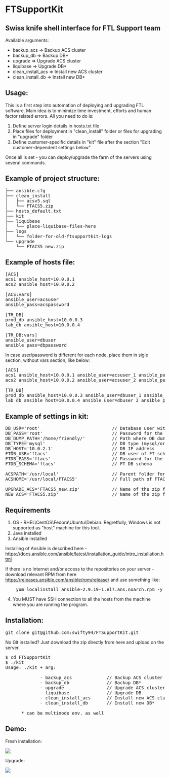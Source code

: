 # FTSupportKit

Swiss knife shell interface for FTL Support team
---
Available arguments:

- backup_acs            => Backup ACS cluster
- backup_db             => Backup DB*
- upgrade               => Upgrade ACS cluster
- liquibase             => Upgrade DB*
- clean_install_acs     => Install new ACS cluster
- clean_install_db      => Install new DB*


Usage:
--- 
This is a first step into automation of deploying and upgrading FTL software.
Main idea is to minimize time investment, efforts and human factor related errors.
All you need to do is:

1. Define server login details in hosts.txt file
2. Place files for deployment in "clean_install" folder or files for upgrading in "upgrade" folder
3. Define customer-specific details in "kit" file after the section "Edit customer-dependent settings below"

Once all is set - you can deploy/upgrade the farm of the servers using several commands.

Example of project structure:
---
<pre>
├── ansible.cfg
├── clean_install
│   ├── acsv5.sql
│   └── FTACS5.zip
├── hosts_default.txt
├── kit
├── liquibase
│   └── place-liquibase-files-here
├── logs
│   └── folder-for-old-ftsupportkit-logs
└── upgrade
    └── FTACS5_new.zip
</pre>

Example of hosts file:
----
<pre>
[ACS]
acs1 ansible_host=10.0.0.1
acs2 ansible_host=10.0.0.2

[ACS:vars]
ansible_user=acsuser
ansible_pass=acspassword

[TR_DB]
prod_db	ansible_host=10.0.0.3
lab_db ansible_host=10.0.0.4

[TR_DB:vars]
ansible_user=dbuser
ansible_pass=dbpassword
</pre>

In case user/password is different for each node, place them in sigle section, without vars section, like below:

<pre>
[ACS]
acs1 ansible_host=10.0.0.1 ansible_user=acsuser_1 ansible_pass=acspassword_1
acs2 ansible_host=10.0.0.2 ansible_user=acsuser_2 ansible_pass=acspassword_2

[TR_DB]
prod_db	ansible_host=10.0.0.3 ansible_user=dbuser_1 ansible_pass=dbpassword_1
lab_db ansible_host=10.0.0.4 ansible_user=dbuser_2 ansible_pass=dbpassword_2
</pre>

Example of settings in kit:
---
<pre>
DB_USR='root'                           // Database user with DBA permissions
DB_PASS='root'                          // Password for the user above
DB_DUMP_PATH='/home/friendly/'          // Path where DB dump should be stored
DB_TYPE='mysql'                         // DB type (mysql/oracle)
DB_HOST='10.0.2.1'                      // DB IP address
FTDB_USR='ftacs'                        // DB user of FT schema (for Liquibase)
FTDB_PASS='ftacs'                       // Password for the above user
FTDB_SCHEMA='ftacs'                     // FT DB schema

ACSPATH='/usr/local'                    // Parent folder for FTACS5 on ACS node
ACSHOME='/usr/local/FTACS5'             // Full path of FTACS5

UPGRADE_ACS='FTACS5_new.zip'            // Name of the zip for the upgrading of the ACS
NEW_ACS='FTACS5.zip'                    // Name of the zip for fresh installation of the ACS
</pre>

Requirements
---
1. OS - RHEL\CentOS\Fedora\Ubuntu\Debian. Regretfully, Windows is not supported as "host" machine for this tool.
2. Java installed
3. Ansible installed

Installing of Ansible is described here - https://docs.ansible.com/ansible/latest/installation_guide/intro_installation.html

If there is no Internet and/or access to the repositories on your server - download relevant RPM from here https://releases.ansible.com/ansible/rpm/release/
and use something like:

<pre>
    yum localinstall ansible-2.9.19-1.el7.ans.noarch.rpm -y
</pre>

4. You MUST have SSH connection to all the hosts from the machine where you are running the program.

Installation:
---  
<pre>
git clone git@github.com:swifty94/FTSupportKit.git
</pre>
No Git installed? Just download the zip directly from here and upload on the server.

<pre>
$ cd FTSupportKit
$ ./kit 
Usage: ./kit + arg:

             - backup_acs             // Backup ACS cluster
             - backup_db              // Backup DB*
             - upgrade                // Upgrade ACS cluster
             - liquibase              // Upgrade DB
             - clean_install_acs      // Install new ACS cluster
             - clean_install_db       // Install new DB*

      * can be multinode env. as well
</pre>

Demo:
---
Fresh installation:

![](https://raw.githubusercontent.com/swifty94/FTSupportKit/master/media/clean_install.gif)


Upgrade:

![](https://raw.githubusercontent.com/swifty94/FTSupportKit/master/media/upgrade.gif)

